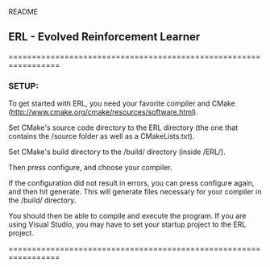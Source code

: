 README

## ERL - Evolved Reinforcement Learner

=================================================================

### SETUP:

To get started with ERL, you need your favorite compiler and CMake (http://www.cmake.org/cmake/resources/software.html).

Set CMake's source code directory to the ERL directory (the one that contains the /source folder as well as a CMakeLists.txt).

Set CMake's build directory to the /build/ directory (inside /ERL/).

Then press configure, and choose your compiler.

If the configuration did not result in errors, you can press configure again, and then hit generate. This will generate files necessary for your compiler in the /build/ directory.

You should then be able to compile and execute the program. If you are using Visual Studio, you may have to set your startup project to the ERL project.

=================================================================

